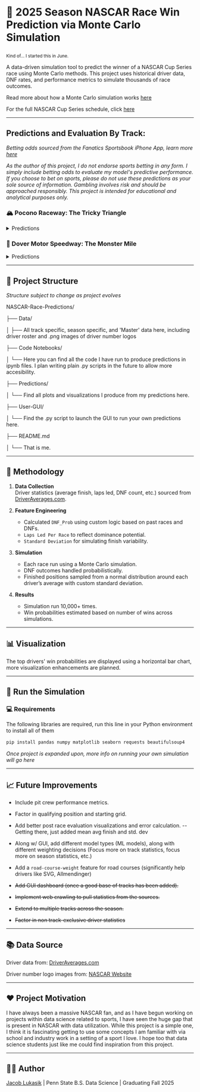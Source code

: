 # 🏁 2025 Season NASCAR Race Win Prediction via Monte Carlo Simulation

<sub>Kind of... I started this in June.</sub>

A data-driven simulation tool to predict the winner of a NASCAR Cup Series race using Monte Carlo methods. This project uses historical driver data, DNF rates, and performance metrics to simulate thousands of race outcomes.

Read more about how a Monte Carlo simulation works [here](https://www.ibm.com/think/topics/monte-carlo-simulation)

For the full NASCAR Cup Series schedule, click [here](https://www.nascar.com/nascar-cup-series/2025/schedule/)

--- 

## Predictions and Evaluation By Track:

*Betting odds sourced from the Fanatics Sportsbook iPhone App, learn more [here](https://betfanatics.com/)*

*As the author of this project, I do not endorse sports betting in any form. I simply include betting odds to evaluate my model's predictive performance. If you choose to bet on sports, please do not use these predictions as your sole source of information. Gambling involves risk and should be approached responsibly. This project is intended for educational and analytical purposes only.*

### 🏔️ Pocono Raceway: The Tricky Triangle

<details>
   
<summary>Predictions</summary>
   
**Prediction:**

| 🥇 #1           | 🥈 #2           | 🥉 #3           |
|----------------|----------------|----------------|
| **#24** Byron  | **#11** Hamlin | **#5** Larson  |
|      +600 (T2)  |    +400 (1)   |    +600 (T2)   |

<sub>Odds updated 06/17/2025.</sub>

**My Top 10:**

<img src="Predictions/Pocono-2025/Pocono-2025-Predicted-Top-10.png" alt="Pocono 2025 Predicted Top 10" width="500"/>

**My Personal Pick:**

Kyle Larson has been completely out of luck since the debacle when he tried to perform the double. He's my top pick, along with Hamlin due to his dominance at Pocono, as well as Hocevar hopefully finally getting win No. 1. A late race skirmish between the 11 and the 5 like we saw in 2023 would not surprise me.

**Race Result:**

| 🥇 #1           | 🥈 #2           | 🥉 #3           |
|----------------|----------------|----------------|
| **#19** Briscoe  | **#11** Hamlin | **#12** Blaney  |
|     +2500 (15)  |    +400 (1)   |    +700 (4)   |

---

**Comments On Predictive Performance:**

I think that, overall, the model performed decently well. I think that Briscoe winning at Pocono was a card that not many people saw coming. Chase went out, had a fantastic race, and was supported by the rest of the JGR #19 team, an all around executional masterpiece. Hamlin came exactly where predicted, showcasing the biggest strength of the model in that it takes drivers' previous results at the track as a priority while using other statistics as weighting. Lastly, Blaney in third is also very close to what my model had. Overall, as the first run of this model, I am very happy about how it went, and I am eager to fine tune it for future races.

</details>

### 👹 Dover Motor Speedway: The Monster Mile

<details>
   
<summary>Predictions</summary>
   
**Prediction:**

| 🥇 #1           | 🥈 #2           | 🥉 #3           |
|----------------|----------------|----------------|
| **#5** Larson  | **#9** Elliott | **#24** Byron  |
|      +430 (1)  |    +1000 (5)   |    +650 (T3)   |

<sub>Odds updated 07/15/2025.</sub>

**My Top 10:**

<img src="Predictions/Dover-2025/Dover-2025-Predicted-Top-10.png" alt="Pocono 2025 Predicted Top 10" width="500"/>

**My Personal Pick:**

I think the bias is real here: my model says Larson, Vegas says Larson, I am a huge Larson fan so it looks like I'm riding with Kyle Larson this weekend. Along with Larson, I think this race could be the turning point, or rather the point where some *other* drivers who are in a bit of a slump are able to lock back in, so I like Blaney and C Bell for this race too. I think my personal longshot is going to be *Cinnamon Toast* (Chris) Buescher.

**Race Result:**

| 🥇 #1           | 🥈 #2           | 🥉 #3           |
|----------------|----------------|----------------|
| **#11** Hamlin  | **#19** Briscoe | **#48** Bowman  |
|      +470 (2)  |    +1900 (T9)   |    +1900 (T9)   |


---

**Comments On Predictive Performance:**

I am not super happy with how today went, albeit not necessarily dissappointed in model performance. Everything was looking perfectly smooth up until the red flag flew for rain with 14 laps to go. I will say, this is exactly the kind of scenario that I want to be able to plan for, but overall, not super unhappy. I think prior to the rain delay, I was in a fantastic spot, and honestly up until the Bell spin off the red flag. Each of my predicted top 3 were able to fight for a win today, which I can be happy about. Definitely want to make some big changes in the overall methodology of the simulation after that. Will be back next week for the Brickyard.

---

</details>

---

## 📂 Project Structure

*Structure subject to change as project evolves*

NASCAR-Race-Predictions/

├── Data/

│ ├── All track specific, season specific, and 'Master' data here, including driver roster and .png images of driver number logos

├── Code Notebooks/

│ └── Here you can find all the code I have run to produce predictions in ipynb files. I plan writing plain .py scripts in the future to allow more accesibility. 

├── Predictions/

│ └── Find all plots and visualizations I produce from my predictions here.

├── User-GUI/

│ └── Find the .py script to launch the GUI to run your own predictions here.

├── README.md

│ └── That is me.


---

## 🧠 Methodology

1. **Data Collection**  
   Driver statistics (average finish, laps led, DNF count, etc.) sourced from [DriverAverages.com](https://www.driveraverages.com).

2. **Feature Engineering**  
   - Calculated `DNF_Prob` using custom logic based on past races and DNFs.
   - `Laps Led Per Race` to reflect dominance potential.
   - `Standard Deviation` for simulating finish variability.

3. **Simulation**  
   - Each race run using a Monte Carlo simulation.
   - DNF outcomes handled probabilistically.
   - Finished positions sampled from a normal distribution around each driver’s average with custom standard deviation.

4. **Results**  
   - Simulation run 10,000+ times.
   - Win probabilities estimated based on number of wins across simulations.

---

## 📊 Visualization

The top drivers' win probabilities are displayed using a horizontal bar chart, more visualization enhancements are planned.

---

## 🔁 Run the Simulation

### 💻 Requirements

The following libraries are required, run this line in your Python environment to install all of them

```bash
pip install pandas numpy matplotlib seaborn requests beautifulsoup4
```

*Once project is expanded upon, more info on running your own simulation will go here*

--- 

## 📈 Future Improvements

- Include pit crew performance metrics.

- Factor in qualifying position and starting grid.

- Add better post race evaluation visualizations and error calculation. -- Getting there, just added mean avg finish and std. dev

- Along w/ GUI, add different model types (ML models), along with different weighting decisions (Focus more on track statistics, focus more on season statistics, etc.)

- Add a `road-course-weight` feature for road courses (significantly help drivers like SVG, Allmendinger)
 
- ~~Add GUI dashboard (once a good base of tracks has been added).~~

- ~~Implement web crawling to pull statistics from the sources.~~
  
- ~~Extend to multiple tracks across the season.~~

- ~~Factor in non track-exclusive driver statistics~~

---

## 📚 Data Source

Driver data from: [DriverAverages.com](https://www.driveraverages.com/)

Driver number logo images from: [NASCAR Website](https://www.nascar.com/drivers/nascar-cup-series/)

---

## ❤️ Project Motivation

I have always been a massive NASCAR fan, and as I have begun working on projects within data science related to sports, I have seen the huge gap that is present in NASCAR with data utilization. While this project is a simple one, I think it is fascinating getting to use some concepts I am familiar with via school and industry work in a setting of a sport I love. I hope too that data science students just like me could find inspiration from this project.

---

## 🧑‍💻 Author
[Jacob Lukasik](https://www.linkedin.com/in/jacob-lukasik-00306826b/) | Penn State B.S. Data Science | Graduating Fall 2025
